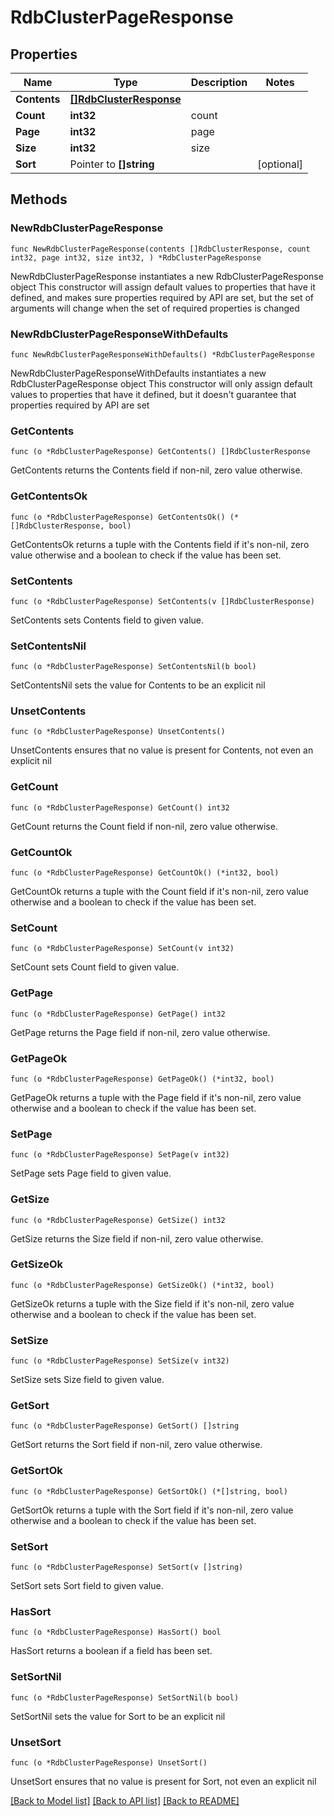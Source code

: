 # RdbClusterPageResponse

## Properties

Name | Type | Description | Notes
------------ | ------------- | ------------- | -------------
**Contents** | [**[]RdbClusterResponse**](RdbClusterResponse.md) |  | 
**Count** | **int32** | count | 
**Page** | **int32** | page | 
**Size** | **int32** | size | 
**Sort** | Pointer to **[]string** |  | [optional] 

## Methods

### NewRdbClusterPageResponse

`func NewRdbClusterPageResponse(contents []RdbClusterResponse, count int32, page int32, size int32, ) *RdbClusterPageResponse`

NewRdbClusterPageResponse instantiates a new RdbClusterPageResponse object
This constructor will assign default values to properties that have it defined,
and makes sure properties required by API are set, but the set of arguments
will change when the set of required properties is changed

### NewRdbClusterPageResponseWithDefaults

`func NewRdbClusterPageResponseWithDefaults() *RdbClusterPageResponse`

NewRdbClusterPageResponseWithDefaults instantiates a new RdbClusterPageResponse object
This constructor will only assign default values to properties that have it defined,
but it doesn't guarantee that properties required by API are set

### GetContents

`func (o *RdbClusterPageResponse) GetContents() []RdbClusterResponse`

GetContents returns the Contents field if non-nil, zero value otherwise.

### GetContentsOk

`func (o *RdbClusterPageResponse) GetContentsOk() (*[]RdbClusterResponse, bool)`

GetContentsOk returns a tuple with the Contents field if it's non-nil, zero value otherwise
and a boolean to check if the value has been set.

### SetContents

`func (o *RdbClusterPageResponse) SetContents(v []RdbClusterResponse)`

SetContents sets Contents field to given value.


### SetContentsNil

`func (o *RdbClusterPageResponse) SetContentsNil(b bool)`

 SetContentsNil sets the value for Contents to be an explicit nil

### UnsetContents
`func (o *RdbClusterPageResponse) UnsetContents()`

UnsetContents ensures that no value is present for Contents, not even an explicit nil
### GetCount

`func (o *RdbClusterPageResponse) GetCount() int32`

GetCount returns the Count field if non-nil, zero value otherwise.

### GetCountOk

`func (o *RdbClusterPageResponse) GetCountOk() (*int32, bool)`

GetCountOk returns a tuple with the Count field if it's non-nil, zero value otherwise
and a boolean to check if the value has been set.

### SetCount

`func (o *RdbClusterPageResponse) SetCount(v int32)`

SetCount sets Count field to given value.


### GetPage

`func (o *RdbClusterPageResponse) GetPage() int32`

GetPage returns the Page field if non-nil, zero value otherwise.

### GetPageOk

`func (o *RdbClusterPageResponse) GetPageOk() (*int32, bool)`

GetPageOk returns a tuple with the Page field if it's non-nil, zero value otherwise
and a boolean to check if the value has been set.

### SetPage

`func (o *RdbClusterPageResponse) SetPage(v int32)`

SetPage sets Page field to given value.


### GetSize

`func (o *RdbClusterPageResponse) GetSize() int32`

GetSize returns the Size field if non-nil, zero value otherwise.

### GetSizeOk

`func (o *RdbClusterPageResponse) GetSizeOk() (*int32, bool)`

GetSizeOk returns a tuple with the Size field if it's non-nil, zero value otherwise
and a boolean to check if the value has been set.

### SetSize

`func (o *RdbClusterPageResponse) SetSize(v int32)`

SetSize sets Size field to given value.


### GetSort

`func (o *RdbClusterPageResponse) GetSort() []string`

GetSort returns the Sort field if non-nil, zero value otherwise.

### GetSortOk

`func (o *RdbClusterPageResponse) GetSortOk() (*[]string, bool)`

GetSortOk returns a tuple with the Sort field if it's non-nil, zero value otherwise
and a boolean to check if the value has been set.

### SetSort

`func (o *RdbClusterPageResponse) SetSort(v []string)`

SetSort sets Sort field to given value.

### HasSort

`func (o *RdbClusterPageResponse) HasSort() bool`

HasSort returns a boolean if a field has been set.

### SetSortNil

`func (o *RdbClusterPageResponse) SetSortNil(b bool)`

 SetSortNil sets the value for Sort to be an explicit nil

### UnsetSort
`func (o *RdbClusterPageResponse) UnsetSort()`

UnsetSort ensures that no value is present for Sort, not even an explicit nil

[[Back to Model list]](../README.md#documentation-for-models) [[Back to API list]](../README.md#documentation-for-api-endpoints) [[Back to README]](../README.md)


